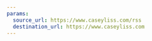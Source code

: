```yaml
---
params:
  source_url: https://www.caseyliss.com/rss
  destination_url: https://www.caseyliss.com
---
```

